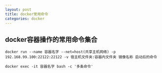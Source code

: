 ```yaml
---
layout: post
title: docker常用命令
categories: docker
---
```


## docker容器操作的常用命令集合

    docker run --name 容器名字 --net=host(共享主机网络) -p 192.168.99.100:22122:22122 -v 宿主机文件夹:容器内文件夹 镜像名称 启动后的命令
    
    docker exec -it 容器名字 bash -c '多条命令'



<div id="gitalk-container-docker-command"></div>

<script>
  $(document).ready(function() {
    window.initDockerCommandComment();
  })
</script>